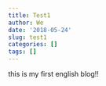 ```yaml
---
title: Test1
author: We
date: '2018-05-24'
slug: test1
categories: []
tags: []
---
```


this is my first english blog!!